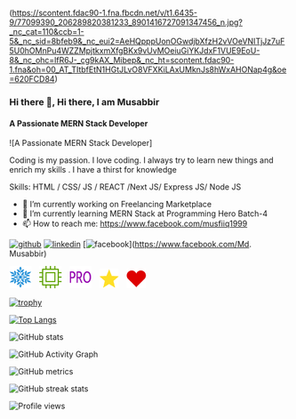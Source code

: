 (https://scontent.fdac90-1.fna.fbcdn.net/v/t1.6435-9/77099390_206289820381233_8901416727091347456_n.jpg?_nc_cat=110&ccb=1-5&_nc_sid=8bfeb9&_nc_eui2=AeHQpppUonOGwdjbXfzH2vVOeVNITjJz7uF5U0hOMnPu4WZZMpjtkxmXfgBKx9vUvMOeiuGiYKJdxF1VUE9EoU-8&_nc_ohc=lfR6J-_cg9kAX_Mibep&_nc_ht=scontent.fdac90-1.fna&oh=00_AT_TItbfEtN1HGtJLvO8VFXKiLAxUMknJs8hWxAHONap4g&oe=620FCD84)

### Hi there 👋, Hi there, I am Musabbir
#### A Passionate MERN Stack Developer
![A Passionate MERN Stack Developer]

Coding is my passion. I love coding. I always try to learn new things and enrich my skills . I have a thirst for knowledge

Skills: HTML / CSS/ JS /  REACT /Next JS/ Express JS/ Node JS

- 🔭 I’m currently working on Freelancing Marketplace 
- 🌱 I’m currently learning MERN Stack at Programming Hero Batch-4 
- 📫 How to reach me: https://www.facebook.com/musfiiq1999 


[<img src='https://cdn.jsdelivr.net/npm/simple-icons@3.0.1/icons/github.svg' alt='github' height='40'>](https://github.com/Md-Musabbir)  [<img src='https://cdn.jsdelivr.net/npm/simple-icons@3.0.1/icons/linkedin.svg' alt='linkedin' height='40'>](https://www.linkedin.com/in/https://www.linkedin.com/in/md-musabbir-b0136520b//)  [<img src='https://cdn.jsdelivr.net/npm/simple-icons@3.0.1/icons/facebook.svg' alt='facebook' height='40'>](https://www.facebook.com/Md. Musabbir)  

<a href='https://archiveprogram.github.com/'><img src='https://raw.githubusercontent.com/acervenky/animated-github-badges/master/assets/acbadge.gif' width='40' height='40'></a> <a href='https://docs.github.com/en/developers'><img src='https://raw.githubusercontent.com/acervenky/animated-github-badges/master/assets/devbadge.gif' width='40' height='40'></a> <a href='https://github.com/pricing'><img src='https://raw.githubusercontent.com/acervenky/animated-github-badges/master/assets/pro.gif' width='40' height='40'></a> <a href='https://stars.github.com/'><img src='https://raw.githubusercontent.com/acervenky/animated-github-badges/master/assets/starbadge.gif' width='35' height='35'></a> <a href='https://docs.github.com/en/github/supporting-the-open-source-community-with-github-sponsors'><img src='https://raw.githubusercontent.com/acervenky/animated-github-badges/master/assets/sponsorbadge.gif' width='35' height='35'></a> 

[![trophy](https://github-profile-trophy.vercel.app/?username=Md-Musabbir)](https://github.com/ryo-ma/github-profile-trophy)

[![Top Langs](https://github-readme-stats.vercel.app/api/top-langs/?username=Md-Musabbir)](https://github.com/anuraghazra/github-readme-stats)

![GitHub stats](https://github-readme-stats.vercel.app/api?username=Md-Musabbir&show_icons=true&count_private=true)  

![GitHub Activity Graph](https://activity-graph.herokuapp.com/graph?username=Md-Musabbir)  

![GitHub metrics](https://metrics.lecoq.io/Md-Musabbir)  

![GitHub streak stats](https://github-readme-streak-stats.herokuapp.com/?user=Md-Musabbir)  

![Profile views](https://gpvc.arturio.dev/Md-Musabbir)  
